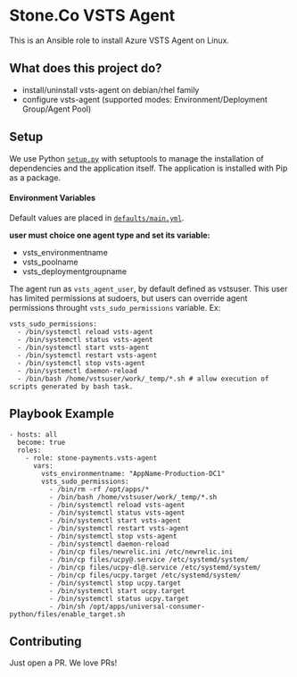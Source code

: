 # Stone.Co VSTS Agent

This is an Ansible role to install Azure VSTS Agent on Linux.

## What does this project do?
* install/uninstall vsts-agent on debian/rhel family
* configure vsts-agent (supported modes: Environment/Deployment Group/Agent Pool)
 
## Setup

We use Python [`setup.py`](setup.py) with setuptools to manage the installation of dependencies and the application itself.
The application is installed with Pip as a package.

#### Environment Variables
Default values are placed in [`defaults/main.yml`](defaults/main.yml).

**user must choice one agent type and set its variable:**
- vsts_environmentname
- vsts_poolname
- vsts_deploymentgroupname

The agent run as `vsts_agent_user`, by default defined as vstsuser. This user has limited permissions at sudoers, but users can override agent permissions throught `vsts_sudo_permissions` variable.
Ex:
```
vsts_sudo_permissions:
  - /bin/systemctl reload vsts-agent
  - /bin/systemctl status vsts-agent
  - /bin/systemctl start vsts-agent
  - /bin/systemctl restart vsts-agent
  - /bin/systemctl stop vsts-agent
  - /bin/systemctl daemon-reload
  - /bin/bash /home/vstsuser/work/_temp/*.sh # allow execution of scripts generated by bash task.
```


## Playbook Example
```
- hosts: all
  become: true
  roles:
    - role: stone-payments.vsts-agent
      vars:
        vsts_environmentname: "AppName-Production-DC1"
        vsts_sudo_permissions:
          - /bin/rm -rf /opt/apps/*
          - /bin/bash /home/vstsuser/work/_temp/*.sh
          - /bin/systemctl reload vsts-agent
          - /bin/systemctl status vsts-agent
          - /bin/systemctl start vsts-agent
          - /bin/systemctl restart vsts-agent
          - /bin/systemctl stop vsts-agent
          - /bin/systemctl daemon-reload
          - /bin/cp files/newrelic.ini /etc/newrelic.ini
          - /bin/cp files/ucpy@.service /etc/systemd/system/
          - /bin/cp files/ucpy-dl@.service /etc/systemd/system/
          - /bin/cp files/ucpy.target /etc/systemd/system/
          - /bin/systemctl stop ucpy.target
          - /bin/systemctl start ucpy.target
          - /bin/systemctl status ucpy.target
          - /bin/sh /opt/apps/universal-consumer-python/files/enable_target.sh
```

## Contributing
Just open a PR. We love PRs!